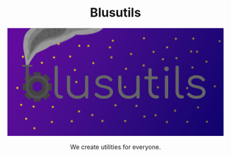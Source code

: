 <h1 align="center">Blusutils</h1>

<div align="center"><img src="https://github.com/Blusutils/.github/blob/main/profile/blusutils_2.png?raw=true" alt="Blusutils logo" width="500">


We create utilities for everyone. </div>


